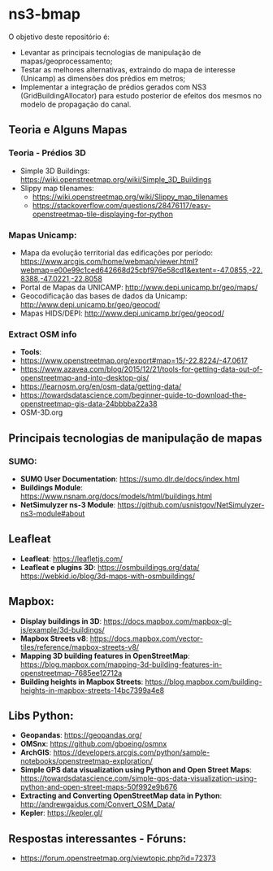 # ns3-bmap

O objetivo deste repositório é:

- Levantar as principais tecnologias de manipulação de mapas/geoprocessamento;
- Testar as melhores alternativas, extraindo do mapa de interesse (Unicamp) as dimensões dos prédios em metros;
- Implementar a integração de prédios gerados com NS3 (GridBuildingAllocator) para estudo posterior de efeitos dos mesmos no modelo de propagação do canal.


## Teoria e Alguns Mapas

### Teoria - Prédios 3D
- Simple 3D Buildings: https://wiki.openstreetmap.org/wiki/Simple_3D_Buildings
- Slippy map tilenames: 
	- https://wiki.openstreetmap.org/wiki/Slippy_map_tilenames
	- https://stackoverflow.com/questions/28476117/easy-openstreetmap-tile-displaying-for-python


### Mapas Unicamp:
- Mapa da evolução territorial das edificações por período: https://www.arcgis.com/home/webmap/viewer.html?webmap=e00e99c1ced642668d25cbf976e58cd1&extent=-47.0855,-22.8388,-47.0221,-22.8058
- Portal de Mapas da UNICAMP: http://www.depi.unicamp.br/geo/maps/
- Geocodificação das bases de dados da Unicamp: http://www.depi.unicamp.br/geo/geocod/
- Mapas HIDS/DEPI: http://www.depi.unicamp.br/geo/geocod/


### Extract OSM info

- **Tools**: 
 - https://www.openstreetmap.org/export#map=15/-22.8224/-47.0617
 - https://www.azavea.com/blog/2015/12/21/tools-for-getting-data-out-of-openstreetmap-and-into-desktop-gis/
 - https://learnosm.org/en/osm-data/getting-data/
 - https://towardsdatascience.com/beginner-guide-to-download-the-openstreetmap-gis-data-24bbbba22a38
 - OSM-3D.org


## Principais tecnologias de manipulação de mapas


### SUMO: 
- **SUMO User Documentation**: https://sumo.dlr.de/docs/index.html
- **Buildings Module**: https://www.nsnam.org/docs/models/html/buildings.html
- **NetSimulyzer ns-3 Module**: https://github.com/usnistgov/NetSimulyzer-ns3-module#about


## Leafleat 
- **Leafleat**: https://leafletjs.com/
- **Leafleat e plugins 3D**:
    https://osmbuildings.org/data/
    https://webkid.io/blog/3d-maps-with-osmbuildings/

## Mapbox:
- **Display buildings in 3D**: https://docs.mapbox.com/mapbox-gl-js/example/3d-buildings/
- **Mapbox Streets v8**: https://docs.mapbox.com/vector-tiles/reference/mapbox-streets-v8/
- **Mapping 3D building features in OpenStreetMap**: https://blog.mapbox.com/mapping-3d-building-features-in-openstreetmap-7685ee12712a
- **Building heights in Mapbox Streets**: https://blog.mapbox.com/building-heights-in-mapbox-streets-14bc7399a4e8

## Libs Python:
- **Geopandas**: https://geopandas.org/
- **OMSnx**: https://github.com/gboeing/osmnx
- **ArchGIS**: https://developers.arcgis.com/python/sample-notebooks/openstreetmap-exploration/
- **Simple GPS data visualization using Python and Open Street Maps**: https://towardsdatascience.com/simple-gps-data-visualization-using-python-and-open-street-maps-50f992e9b676
- **Extracting and Converting OpenStreetMap data in Python**: http://andrewgaidus.com/Convert_OSM_Data/
- **Kepler**: https://kepler.gl/


## Respostas interessantes - Fóruns:
- https://forum.openstreetmap.org/viewtopic.php?id=72373

